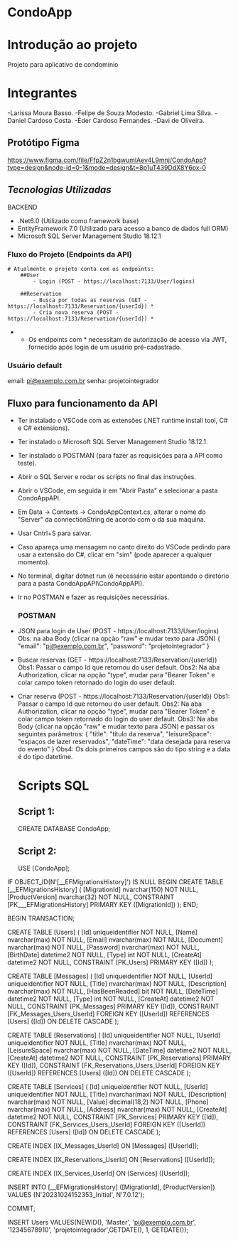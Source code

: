 # CondoApp

# Introdução ao projeto
Projeto para aplicativo de condomínio

# Integrantes
-Larissa Moura Basso.
-Felipe de Souza Modesto.
-Gabriel Lima Silva.
-Daniel Cardoso Costa.
-Éder Cardoso Fernandes.
-Davi de Oliveira.

## Protótipo Figma
https://www.figma.com/file/FfpZ2n1bgwumlAev4L9mnj/CondoApp?type=design&node-id=0-1&mode=design&t=8p1uT439DdX8Y6px-0

## *_Tecnologias Utilizadas_*

BACKEND
 - .Net6.0 (Utilizado como framework base)
 - EntityFramework 7.0 (Utilizado para acesso a banco de dados full ORM)
 - Microsoft SQL Server Management Studio 18.12.1

### Fluxo do Projeto (Endpoints da API)
	# Atualmente o projeto conta com os endpoints:
		##User
			- Login (POST - https://localhost:7133/User/logins)
		
		##Reservation
			- Busca por todas as reservas (GET - https://localhost:7133/Reservation/{userId}) *
			- Cria nova reserva (POST - https://localhost:7133/Reservation/{userId}) *
			
* - Os endpoints com * necessitam de autorização de acesso via JWT, fornecido após login de um usuário pré-cadastrado.

### Usuário default 
email: pi@exemplo.com.br
senha: projetointegrador

## Fluxo para funcionamento da API

- Ter instalado o VSCode com as extensões (.NET runtime install tool, C# e C# extensions).
- Ter instalado o Microsoft SQL Server Management Studio 18.12.1.
- Ter instalado o POSTMAN (para fazer as requisições para a API como teste).
- Abrir o SQL Server e rodar os scripts no final das instruções.
- Abrir o VSCode, em seguida ir em "Abrir Pasta" e selecionar a pasta CondoAppAPI.
- Em Data -> Contexts -> CondoAppContext.cs, alterar o nome do "Server" da connectionString de acordo com o da sua máquina.
- Usar Cntrl+S para salvar.
- Caso apareça uma mensagem no canto direito do VSCode pedindo para usar a extensão do C#, clicar em "sim" (pode aparecer a qualquer momento).
- No terminal, digitar dotnet run (é necessário estar apontando o diretório para a pasta CondoAppAPI\CondoAppAPI).
- Ir no POSTMAN e fazer as requisições necessárias.

  ### POSTMAN

- JSON para login de User (POST - https://localhost:7133/User/logins)
  Obs: na aba Body (clicar na opção "raw" e mudar texto para JSON)
{
  "email": "pi@exemplo.com.br",
  "password": "projetointegrador"
}

- Buscar reservas (GET - https://localhost:7133/Reservation/{userId})
  Obs1: Passar o campo Id que retornou do user default.
  Obs2: Na aba Authorization, clicar na opção "type", mudar para "Bearer Token" e colar campo token retornado do login do user default.


- Criar reserva (POST - https://localhost:7133/Reservation/{userId})
  Obs1: Passar o campo Id que retornou do user default.
  Obs2: Na aba Authorization, clicar na opção "type", mudar para "Bearer Token" e colar campo token retornado do login do user default.
  Obs3: Na aba Body (clicar na opção "raw" e mudar texto para JSON) e passar os seguintes parâmetros:
  {
  "title": "título da reserva",
  "leisureSpace": "espaços de lazer reservados",
  "dateTime": "data desejada para reserva do evento"
  }
  Obs4: Os dois primeiros campos são do tipo string e a data é do tipo datetime.

  # Scripts SQL

  ## Script 1:

  CREATE DATABASE CondoApp;

  ## Script 2:

  USE [CondoApp];

IF OBJECT_ID(N'[__EFMigrationsHistory]') IS NULL BEGIN CREATE TABLE [__EFMigrationsHistory] ( [MigrationId] nvarchar(150) NOT NULL, [ProductVersion] nvarchar(32) NOT NULL, CONSTRAINT [PK___EFMigrationsHistory] PRIMARY KEY ([MigrationId]) ); END; 

BEGIN TRANSACTION; 

CREATE TABLE [Users] ( [Id] uniqueidentifier NOT NULL, [Name] nvarchar(max) NOT NULL, [Email] nvarchar(max) NOT NULL, [Document] nvarchar(max) NOT NULL, [Password] nvarchar(max) NOT NULL, [BirthDate] datetime2 NOT NULL, [Type] int NOT NULL, [CreateAt] datetime2 NOT NULL, CONSTRAINT [PK_Users] PRIMARY KEY ([Id]) ); 

CREATE TABLE [Messages] ( [Id] uniqueidentifier NOT NULL, [UserId] uniqueidentifier NOT NULL, [Title] nvarchar(max) NOT NULL, [Description] nvarchar(max) NOT NULL, [HasBeenReaded] bit NOT NULL, [DateTime] datetime2 NOT NULL, [Type] int NOT NULL, [CreateAt] datetime2 NOT NULL, CONSTRAINT [PK_Messages] PRIMARY KEY ([Id]), CONSTRAINT [FK_Messages_Users_UserId] FOREIGN KEY ([UserId]) REFERENCES [Users] ([Id]) ON DELETE CASCADE ); 

CREATE TABLE [Reservations] ( [Id] uniqueidentifier NOT NULL, [UserId] uniqueidentifier NOT NULL, [Title] nvarchar(max) NOT NULL, [LeisureSpace] nvarchar(max) NOT NULL, [DateTime] datetime2 NOT NULL, [CreateAt] datetime2 NOT NULL, CONSTRAINT [PK_Reservations] PRIMARY KEY ([Id]), CONSTRAINT [FK_Reservations_Users_UserId] FOREIGN KEY ([UserId]) REFERENCES [Users] ([Id]) ON DELETE CASCADE ); 

CREATE TABLE [Services] ( [Id] uniqueidentifier NOT NULL, [UserId] uniqueidentifier NOT NULL, [Title] nvarchar(max) NOT NULL, [Description] nvarchar(max) NOT NULL, [Value] decimal(18,2) NOT NULL, [Phone] nvarchar(max) NOT NULL, [Address] nvarchar(max) NOT NULL, [CreateAt] datetime2 NOT NULL, CONSTRAINT [PK_Services] PRIMARY KEY ([Id]), CONSTRAINT [FK_Services_Users_UserId] FOREIGN KEY ([UserId]) REFERENCES [Users] ([Id]) ON DELETE CASCADE ); 

CREATE INDEX [IX_Messages_UserId] ON [Messages] ([UserId]); 

CREATE INDEX [IX_Reservations_UserId] ON [Reservations] ([UserId]); 

CREATE INDEX [IX_Services_UserId] ON [Services] ([UserId]); 

INSERT INTO [__EFMigrationsHistory] ([MigrationId], [ProductVersion]) VALUES (N'20231024152353_Initial', N'7.0.12'); 

COMMIT; 

INSERT Users VALUES(NEWID(), 'Master', 'pi@exemplo.com.br', '12345678910', 'projetointegrador',GETDATE(), 1, GETDATE());








